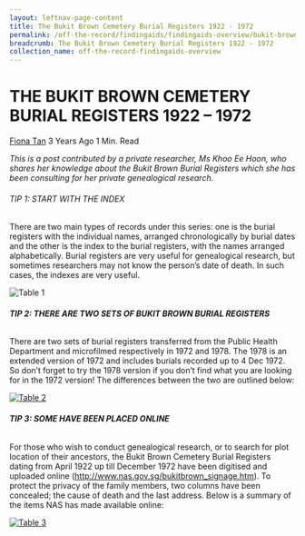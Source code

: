 ```yaml
---
layout: leftnav-page-content
title: The Bukit Brown Cemetery Burial Registers 1922 - 1972
permalink: /off-the-record/findingaids/findingaids-overview/bukit-brown-cemetery-burial-registers/
breadcrumb: The Bukit Brown Cemetery Burial Registers 1922 - 1972
collection_name: off-the-record-findingaids-overview
---
```


# THE BUKIT BROWN CEMETERY BURIAL REGISTERS 1922 – 1972

[Fiona Tan](http://www.nas.gov.sg/blogs/offtherecord/author/nlstlp/) 3 Years Ago 1 Min. Read

*This is a post contributed by a private researcher, Ms Khoo Ee Hoon, who shares her knowledge about the Bukit Brown Burial Registers which she has been consulting for her private genealogical research.*



###### TIP 1: START WITH THE INDEX

There are two main types of records under this series: one is the burial registers with the individual names, arranged chronologically by burial dates and the other is the index to the burial registers, with the names arranged alphabetically. Burial registers are very useful for genealogical research, but sometimes researchers may not know the person’s date of death. In such cases, the indexes are very useful.

![Table 1](http://www.nas.gov.sg/blogs/offtherecord/wp-content/uploads/2016/08/Table-1.jpg)

###### **TIP 2: THERE ARE TWO SETS OF BUKIT BROWN BURIAL REGISTERS**

There are two sets of burial registers transferred from the Public Health Department and microfilmed respectively in 1972 and 1978. The 1978 is an extended version of 1972 and includes burials recorded up to 4 Dec 1972. So don’t forget to try the 1978 version if you don’t find what you are looking for in the 1972 version! The differences between the two are outlined below:

[![Table 2](http://www.nas.gov.sg/blogs/offtherecord/wp-content/uploads/2016/08/Table-2-1.jpg)](http://www.nas.gov.sg/blogs/offtherecord/wp-content/uploads/2016/08/Table-2-1.jpg)

###### **TIP 3: SOME HAVE BEEN PLACED ONLINE**

For those who wish to conduct genealogical research, or to search for plot location of their ancestors, the Bukit Brown Cemetery Burial Registers dating from April 1922 up till December 1972 have been digitised and uploaded online (http://www.nas.gov.sg/bukitbrown_signage.htm). To protect the privacy of the family members, two columns have been concealed; the cause of death and the last address. Below is a summary of the items NAS has made available online:

[![Table 3](http://www.nas.gov.sg/blogs/offtherecord/wp-content/uploads/2016/08/Table-3.jpg)](http://www.nas.gov.sg/BukitBrown_signage.htm)